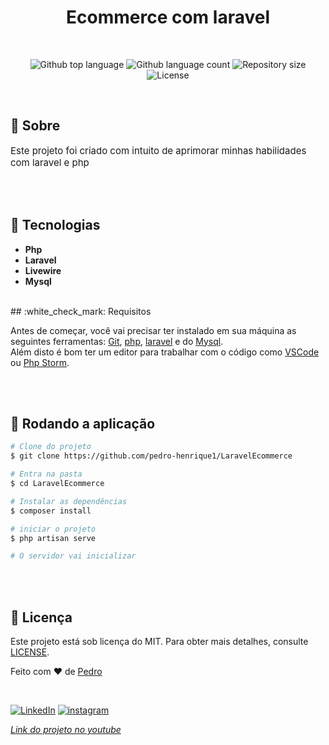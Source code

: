 <h1 align="center">Ecommerce com laravel</h1>
<br>
<p align="center">
  <img alt="Github top language" src="https://img.shields.io/github/languages/top/pedro-henrique1/LaravelEcommerce?color=56BEB8">

  <img alt="Github language count" src="https://img.shields.io/github/languages/count/pedro-henrique1/LaravelEcommerce?color=56BEB8">

  <img alt="Repository size" src="https://img.shields.io/github/repo-size/pedro-henrique1/LaravelEcommerce?color=56BEB8">

  <img alt="License" src="https://img.shields.io/github/license/pedro-henrique1/LaravelEcommerce?color=56BEB8">
</p>
<br>

## :dart: Sobre

<p style="font-size:15px">Este projeto foi criado com intuito de aprimorar minhas habilidades com laravel e php</p>
<br>
<br>

## :rocket: Tecnologias

- **Php**
- **Laravel**
- **Livewire**
- **Mysql**
<br>
## :white_check_mark: Requisitos

Antes de começar, você vai precisar ter instalado em sua máquina as seguintes ferramentas:
[Git](https://git-scm.com), [php](https://www.php.net/), [laravel](https://laravel.com/docs/8.x) e do [Mysql](https://www.mysql.com/). <br>
Além disto é bom ter um editor para trabalhar com o código como [VSCode](https://code.visualstudio.com/) ou
[Php Storm](https://www.jetbrains.com/phpstorm/).

<br>
<br>

## :checkered_flag: Rodando a aplicação

```bash
# Clone do projeto
$ git clone https://github.com/pedro-henrique1/LaravelEcommerce

# Entra na pasta
$ cd LaravelEcommerce

# Instalar as dependências
$ composer install

# iniciar o projeto
$ php artisan serve

# O servidor vai inicializar
```

<br>
<br>

## :memo: Licença

Este projeto está sob licença do MIT. Para obter mais detalhes, consulte [LICENSE](LICENSE.md).

Feito com ❤️ de <a href="https://github.com/pedro-henrique1" target="_blank">Pedro</a>

&#xa0;

[![LinkedIn](https://img.shields.io/badge/-LINKEDIN-0077B5?style=for-the-badge&logo=linkedin&logoColor=white)](https://www.linkedin.com/in/pedro-henrique-silva-rodrigues-0544ab199/) [![instagram](https://img.shields.io/badge/instagram-%23E4405F.svg?&style=for-the-badge&logo=instagram&logoColor=white)](https://www.instagram.com/pedro_henrique_dev/)

_[Link do projeto no youtube](https://www.youtube.com/playlist?list=PLz_YkiqIHesvPtvLl2Wz5FtuW44dBt199)_
